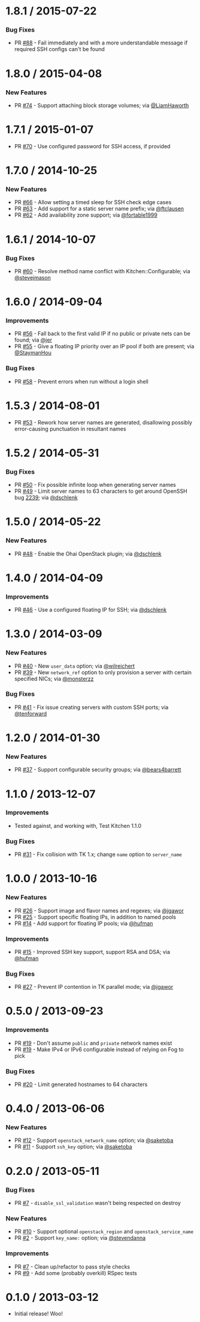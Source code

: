 # 1.8.1 / 2015-07-22

### Bug Fixes

* PR [#88][] - Fail immediately and with a more understandable message if
  required SSH configs can't be found

# 1.8.0 / 2015-04-08

### New Features

* PR [#74][] - Support attaching block storage volumes; via [@LiamHaworth][]

# 1.7.1 / 2015-01-07

* PR [#70][] - Use configured password for SSH access, if provided

# 1.7.0 / 2014-10-25

### New Features

* PR [#66][] - Allow setting a timed sleep for SSH check edge cases
* PR [#63][] - Add support for a static server name prefix; via [@ftclausen][]
* PR [#62][] - Add availability zone support; via [@fortable1999][]

# 1.6.1 / 2014-10-07

### Bug Fixes

* PR [#60][] - Resolve method name conflict with Kitchen::Configurable; via
[@stevejmason][]

# 1.6.0 / 2014-09-04

### Improvements

* PR [#56][] - Fall back to the first valid IP if no public or private nets can
be found; via [@jer][]
* PR [#55][] - Give a floating IP priority over an IP pool if both are present;
via [@StaymanHou][]

### Bug Fixes

* PR [#58][] - Prevent errors when run without a login shell

# 1.5.3 / 2014-08-01

* PR [#53][] - Rework how server names are generated, disallowing possibly
error-causing punctuation in resultant names

# 1.5.2 / 2014-05-31

### Bug Fixes

* PR [#50][] - Fix possible infinite loop when generating server names
* PR [#49][] - Limit server names to 63 characters to get around OpenSSH bug
[2239](https://bugzilla.mindrot.org/show_bug.cgi?id=2239); via [@dschlenk][]

# 1.5.0 / 2014-05-22

### New Features

* PR [#48][] - Enable the Ohai OpenStack plugin; via [@dschlenk][]

# 1.4.0 / 2014-04-09

### Improvements

* PR [#46][] - Use a configured floating IP for SSH; via [@dschlenk][]

# 1.3.0 / 2014-03-09

### New Features

* PR [#40][] - New `user_data` option; via [@wilreichert][]
* PR [#39][] - New `network_ref` option to only provision a server with
certain specified NICs; via [@monsterzz][]

### Bug Fixes

* PR [#41][] - Fix issue creating servers with custom SSH ports; via
[@tenforward][]

# 1.2.0 / 2014-01-30

### New Features

* PR [#37][] - Support configurable security groups; via [@bears4barrett][]

# 1.1.0 / 2013-12-07

### Improvements

* Tested against, and working with, Test Kitchen 1.1.0

### Bug Fixes

* PR [#31][] - Fix collision with TK 1.x; change `name` option to `server_name`

# 1.0.0 / 2013-10-16

### New Features

* PR [#26][] - Support image and flavor names and regexes; via [@jgawor][]
* PR [#25][] - Support specific floating IPs, in addition to named pools
* PR [#14][] - Add support for floating IP pools; via [@hufman][]

### Improvements

* PR [#15][] - Improved SSH key support, support RSA and DSA; via [@hufman][]

### Bug Fixes

* PR [#27][] - Prevent IP contention in TK parallel mode; via [@jgawor][]

# 0.5.0 / 2013-09-23

### Improvements

* PR [#19][] - Don't assume `public` and `private` network names exist
* PR [#19][] - Make IPv4 or IPv6 configurable instead of relying on Fog to pick

### Bug Fixes

* PR [#20][] - Limit generated hostnames to 64 characters

# 0.4.0 / 2013-06-06

### New Features

* PR [#12][] - Support `openstack_network_name` option; via [@saketoba][]
* PR [#11][] - Support `ssh_key` option; via [@saketoba][]

# 0.2.0 / 2013-05-11

### Bug Fixes

* PR [#7][] - `disable_ssl_validation` wasn't being respected on destroy

### New Features

* PR [#10][] - Support optional `openstack_region` and `openstack_service_name`
* PR [#2][] - Support `key_name:` option; via [@stevendanna][]

### Improvements

* PR [#7][] - Clean up/refactor to pass style checks
* PR [#9][] - Add some (probably overkill) RSpec tests

# 0.1.0 / 2013-03-12

* Initial release! Woo!

[#88]: https://github.com/test-kitchen/kitchen-openstack/pull/88
[#74]: https://github.com/test-kitchen/kitchen-openstack/pull/74
[#70]: https://github.com/test-kitchen/kitchen-openstack/pull/70
[#66]: https://github.com/test-kitchen/kitchen-openstack/pull/66
[#63]: https://github.com/test-kitchen/kitchen-openstack/pull/63
[#62]: https://github.com/test-kitchen/kitchen-openstack/pull/62
[#60]: https://github.com/test-kitchen/kitchen-openstack/pull/60
[#58]: https://github.com/test-kitchen/kitchen-openstack/pull/58
[#56]: https://github.com/test-kitchen/kitchen-openstack/pull/56
[#55]: https://github.com/test-kitchen/kitchen-openstack/pull/55
[#53]: https://github.com/test-kitchen/kitchen-openstack/pull/53
[#50]: https://github.com/test-kitchen/kitchen-openstack/pull/50
[#49]: https://github.com/test-kitchen/kitchen-openstack/pull/49
[#48]: https://github.com/test-kitchen/kitchen-openstack/pull/48
[#46]: https://github.com/test-kitchen/kitchen-openstack/pull/46
[#41]: https://github.com/test-kitchen/kitchen-openstack/pull/41
[#40]: https://github.com/test-kitchen/kitchen-openstack/pull/40
[#39]: https://github.com/test-kitchen/kitchen-openstack/pull/39
[#37]: https://github.com/test-kitchen/kitchen-openstack/pull/37
[#31]: https://github.com/test-kitchen/kitchen-openstack/pull/31
[#27]: https://github.com/test-kitchen/kitchen-openstack/pull/27
[#26]: https://github.com/test-kitchen/kitchen-openstack/pull/26
[#25]: https://github.com/test-kitchen/kitchen-openstack/pull/25
[#20]: https://github.com/test-kitchen/kitchen-openstack/pull/20
[#19]: https://github.com/test-kitchen/kitchen-openstack/pull/19
[#15]: https://github.com/test-kitchen/kitchen-openstack/pull/15
[#14]: https://github.com/test-kitchen/kitchen-openstack/pull/14
[#12]: https://github.com/test-kitchen/kitchen-openstack/pull/12
[#11]: https://github.com/test-kitchen/kitchen-openstack/pull/11
[#10]: https://github.com/test-kitchen/kitchen-openstack/pull/10
[#9]: https://github.com/test-kitchen/kitchen-openstack/pull/9
[#7]: https://github.com/test-kitchen/kitchen-openstack/pull/7
[#2]: https://github.com/test-kitchen/kitchen-openstack/pull/2

[@LiamHaworth]: https://github.com/LiamHaworth
[@ftclausen]: https://github.com/ftclausen
[@fortable1999]: https://github.com/fortable1999
[@stevejmason]: https://github.com/stevejmason
[@StaymanHou]: https://github.com/StaymanHou
[@jer]: https://github.com/jer
[@dschlenk]: https://github.com/dschlenk
[@wilreichert]: https://github.com/wilreichert
[@tenforward]: https://github.com/tenforward
[@monsterzz]: https://github.com/monsterzz
[@bears4barrett]: https://github.com/bears4barrett
[@jgawor]: https://github.com/jgawor
[@hufman]: https://github.com/hufman
[@saketoba]: https://github.com/saketoba
[@stevendanna]: https://github.com/stevendanna

